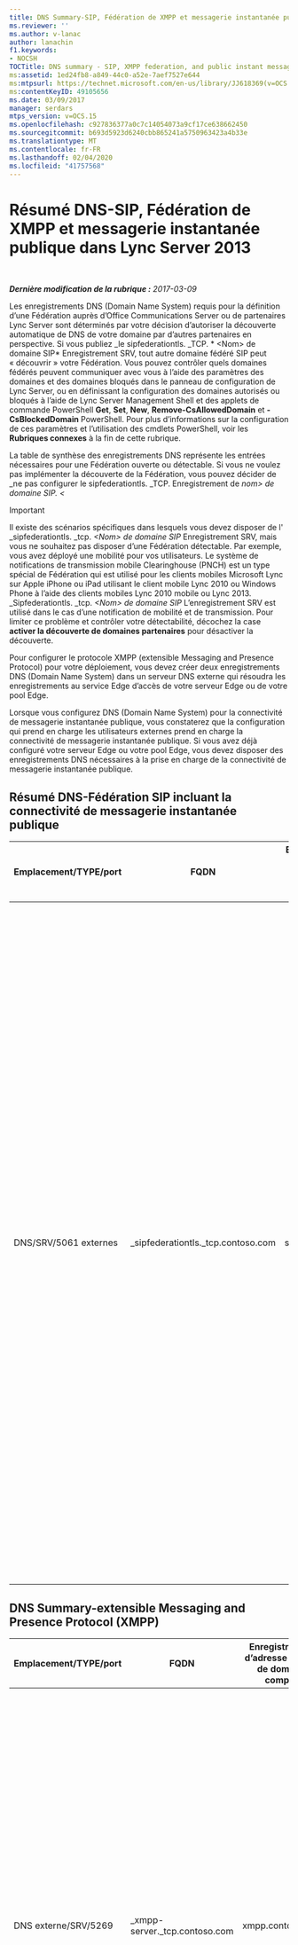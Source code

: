 ```yaml
---
title: DNS Summary-SIP, Fédération de XMPP et messagerie instantanée publique
ms.reviewer: ''
ms.author: v-lanac
author: lanachin
f1.keywords:
- NOCSH
TOCTitle: DNS summary - SIP, XMPP federation, and public instant messaging
ms:assetid: 1ed24fb8-a849-44c0-a52e-7aef7527e644
ms:mtpsurl: https://technet.microsoft.com/en-us/library/JJ618369(v=OCS.15)
ms:contentKeyID: 49105656
ms.date: 03/09/2017
manager: serdars
mtps_version: v=OCS.15
ms.openlocfilehash: c927836377a0c7c14054073a9cf17ce638662450
ms.sourcegitcommit: b693d5923d6240cbb865241a5750963423a4b33e
ms.translationtype: MT
ms.contentlocale: fr-FR
ms.lasthandoff: 02/04/2020
ms.locfileid: "41757568"
---
```

<div data-xmlns="http://www.w3.org/1999/xhtml">

<div class="topic" data-xmlns="http://www.w3.org/1999/xhtml" data-msxsl="urn:schemas-microsoft-com:xslt" data-cs="http://msdn.microsoft.com/en-us/">

<div data-asp="http://msdn2.microsoft.com/asp">

# <a name="dns-summary---sip-xmpp-federation-and-public-instant-messaging-in-lync-server-2013"></a>Résumé DNS-SIP, Fédération de XMPP et messagerie instantanée publique dans Lync Server 2013

</div>

<div id="mainSection">

<div id="mainBody">

<span> </span>

_**Dernière modification de la rubrique :** 2017-03-09_

Les enregistrements DNS (Domain Name System) requis pour la définition d’une Fédération auprès d’Office Communications Server ou de partenaires Lync Server sont déterminés par votre décision d’autoriser la découverte automatique de DNS de votre domaine par d’autres partenaires en perspective. Si vous publiez \_le sipfederationtls. \_TCP. * \<Nom\> de domaine SIP* Enregistrement SRV, tout autre domaine fédéré SIP peut « découvrir » votre Fédération. Vous pouvez contrôler quels domaines fédérés peuvent communiquer avec vous à l’aide des paramètres des domaines et des domaines bloqués dans le panneau de configuration de Lync Server, ou en définissant la configuration des domaines autorisés ou bloqués à l’aide de Lync Server Management Shell et des applets de commande PowerShell **Get**, **Set**, **New**, **Remove-CsAllowedDomain** et **-CsBlockedDomain** PowerShell. Pour plus d’informations sur la configuration de ces paramètres et l’utilisation des cmdlets PowerShell, voir les **Rubriques connexes** à la fin de cette rubrique.

La table de synthèse des enregistrements DNS représente les entrées nécessaires pour une Fédération ouverte ou détectable. Si vous ne voulez pas implémenter la découverte de la Fédération, vous pouvez décider de \_ne pas configurer le sipfederationtls. \_TCP. Enregistrement de *nom\> de domaine SIP. \<*

<div>


> [!IMPORTANT]
> Il existe des scénarios spécifiques dans lesquels vous devez disposer de l' _sipfederationtls. _tcp. <EM> &lt;Nom&gt; de domaine SIP</EM> Enregistrement SRV, mais vous ne souhaitez pas disposer d’une Fédération détectable. Par exemple, vous avez déployé une mobilité pour vos utilisateurs. Le système de notifications de transmission mobile Clearinghouse (PNCH) est un type spécial de Fédération qui est utilisé pour les clients mobiles Microsoft Lync sur Apple iPhone ou iPad utilisant le client mobile Lync 2010 ou Windows Phone à l’aide des clients mobiles Lync 2010 mobile ou Lync 2013. _Sipfederationtls. _tcp. <EM> &lt;Nom&gt; de domaine SIP</EM> L’enregistrement SRV est utilisé dans le cas d’une notification de mobilité et de transmission. Pour limiter ce problème et contrôler votre détectabilité, décochez la case <STRONG>activer la découverte de domaines partenaires</STRONG> pour désactiver la découverte.



</div>

Pour configurer le protocole XMPP (extensible Messaging and Presence Protocol) pour votre déploiement, vous devez créer deux enregistrements DNS (Domain Name System) dans un serveur DNS externe qui résoudra les enregistrements au service Edge d’accès de votre serveur Edge ou de votre pool Edge.

Lorsque vous configurez DNS (Domain Name System) pour la connectivité de messagerie instantanée publique, vous constaterez que la configuration qui prend en charge les utilisateurs externes prend en charge la connectivité de messagerie instantanée publique. Si vous avez déjà configuré votre serveur Edge ou votre pool Edge, vous devez disposer des enregistrements DNS nécessaires à la prise en charge de la connectivité de messagerie instantanée publique.

<div>

## <a name="dns-summary---sip-federation-including-public-instant-messaging-connectivity"></a>Résumé DNS-Fédération SIP incluant la connectivité de messagerie instantanée publique


<table>
<colgroup>
<col style="width: 25%" />
<col style="width: 25%" />
<col style="width: 25%" />
<col style="width: 25%" />
</colgroup>
<thead>
<tr class="header">
<th>Emplacement/TYPE/port</th>
<th>FQDN</th>
<th>Enregistrement d’adresse IP/nom de domaine complet</th>
<th>Cartes sur/Commentaires</th>
</tr>
</thead>
<tbody>
<tr class="odd">
<td><p>DNS/SRV/5061 externes</p></td>
<td><p>_sipfederationtls._tcp.contoso.com</p></td>
<td><p>sip.contoso.com</p></td>
<td><p>L’interface externe du service Edge d’accès est requise pour une découverte automatique de votre Fédération auprès d’autres partenaires de Fédération potentiels, et est désignée sous le nom de « domaines SIP autorisés » (appelé Fédération avancée dans les versions antérieures). Répétez cette opération pour tous les domaines SIP pour lesquels Lync est compatible avec les utilisateurs.</p>



> [!IMPORTANT]
> Cet enregistrement SRV est requis pour la mobilité et l’hébergement d’échanges de notifications de transmission. Dans les cas où il existe plusieurs domaines SIP, vous pouvez créer et publier un enregistrement SRV pour chaque domaine qui disposera de clients mobiles Lync. Le service de notifications de transmission et le service de notifications de type Apple peut ne pas fonctionner comme prévu s’il n’y a pas d’enregistrement SRV explicite pour chaque domaine SIP pris en charge par le déploiement.

</td>
</tr>
</tbody>
</table>


</div>

<div>

## <a name="dns-summary---extensible-messaging-and-presence-protocol-xmpp"></a>DNS Summary-extensible Messaging and Presence Protocol (XMPP)


<table>
<colgroup>
<col style="width: 25%" />
<col style="width: 25%" />
<col style="width: 25%" />
<col style="width: 25%" />
</colgroup>
<thead>
<tr class="header">
<th>Emplacement/TYPE/port</th>
<th>FQDN</th>
<th>Enregistrement d’adresse IP/nom de domaine complet</th>
<th>Cartes sur/Commentaires</th>
</tr>
</thead>
<tbody>
<tr class="odd">
<td><p>DNS externe/SRV/5269</p></td>
<td><p>_xmpp-server._tcp.contoso.com</p></td>
<td><p>xmpp.contoso.com</p></td>
<td><p>Interface externe du proxy XMPP du service Edge d’accès ou du pool Edge. Répétez cette opération pour tous les domaines SIP internes avec Lync pour les utilisateurs pour lesquels le contact avec les contacts XMPP est autorisé via la configuration de la stratégie d’accès externe par le biais d’une stratégie globale, d’une stratégie de site à l’emplacement de l’utilisateur ou d’une stratégie utilisateur appliquée au Utilisateur compatible Lync. Un domaine XMPP autorisé doit également être configuré dans la stratégie partenaires fédérés de XMPP. Pour plus d’informations, voir rubriques supplémentaires dans la <strong>section Voir aussi</strong> .</p></td>
</tr>
<tr class="even">
<td><p>DNS/A externe</p></td>
<td><p>xmpp.contoso.com (par exemple)</p></td>
<td><p>Adresse IP du service Edge d’accès sur votre serveur Edge ou pool d’hébergement de proxy XMPP</p></td>
<td><p>Pointe vers le service Edge d’accès ou le pool Edge qui héberge le service proxy XMPP. En général, l’enregistrement SRV que vous créez pointe vers cet enregistrement hôte (A ou AAAA).</p></td>
</tr>
</tbody>
</table>


</div>

<div>

## <a name="see-also"></a>Voir aussi


[Configuration de la fédération XMPP dans Lync Server 2013](lync-server-2013-setting-up-xmpp-federation.md)  
[Configuration des notifications push dans Lync Server 2013](lync-server-2013-configuring-for-push-notifications.md)  
[Activation ou désactivation de la découverte de partenaires de fédération dans Lync Server 2013](lync-server-2013-enable-or-disable-discovery-of-federation-partners.md)  


[Scénarios d’accès des utilisateurs externes dans Lync Server 2013](lync-server-2013-scenarios-for-external-user-access.md)  
[Détermination de la configuration requise pour DNS pour Lync Server 2013](lync-server-2013-determine-dns-requirements.md)  


[Gestion des domaines fédérés SIP pour l’organisation dans Lync Server 2013](lync-server-2013-manage-sip-federated-domains-for-your-organization.md)  
  

</div>

</div>

<span> </span>

</div>

</div>

</div>


